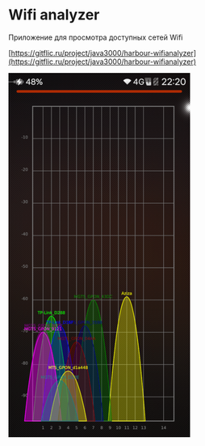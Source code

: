 Wifi analyzer
===================

Приложение для просмотра доступных сетей Wifi

[https://gitflic.ru/project/java3000/harbour-wifianalyzer](https://gitflic.ru/project/java3000/harbour-wifianalyzer)

![picture](../assets/images/open-source/wifianalyzer.png)